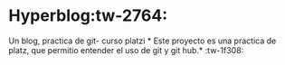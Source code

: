 # Hyperblog:tw-2764:
Un blog, practica de git- curso platzi
*
Este proyecto es una practica de platz, que permitio entender el uso de git y git hub.*
:tw-1f308:
